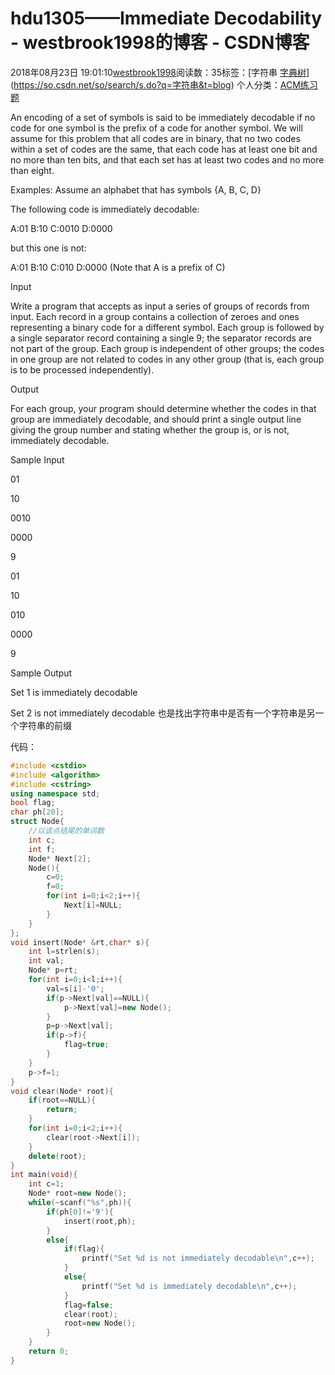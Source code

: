 # hdu1305——Immediate Decodability - westbrook1998的博客 - CSDN博客





2018年08月23日 19:01:10[westbrook1998](https://me.csdn.net/westbrook1998)阅读数：35标签：[字符串																[字典树](https://so.csdn.net/so/search/s.do?q=字典树&t=blog)](https://so.csdn.net/so/search/s.do?q=字符串&t=blog)
个人分类：[ACM练习题](https://blog.csdn.net/westbrook1998/article/category/7652684)








> 
An encoding of a set of symbols is said to be immediately decodable if no code for one symbol is the prefix of a code for another symbol. We will assume for this problem that all codes are in binary, that no two codes within a set of codes are the same, that each code has at least one bit and no more than ten bits, and that each set has at least two codes and no more than eight.  

  Examples: Assume an alphabet that has symbols {A, B, C, D}  

  The following code is immediately decodable:  

  A:01 B:10 C:0010 D:0000  

  but this one is not:  

  A:01 B:10 C:010 D:0000 (Note that A is a prefix of C)  

  Input 

  Write a program that accepts as input a series of groups of records from input. Each record in a group contains a collection of zeroes and ones representing a binary code for a different symbol. Each group is followed by a single separator record containing a single 9; the separator records are not part of the group. Each group is independent of other groups; the codes in one group are not related to codes in any other group (that is, each group is to be processed independently).  

  Output 

  For each group, your program should determine whether the codes in that group are immediately decodable, and should print a single output line giving the group number and stating whether the group is, or is not, immediately decodable.  

  Sample Input 

  01 

  10 

  0010 

  0000 

  9 

  01 

  10 

  010 

  0000 

  9 

  Sample Output 

  Set 1 is immediately decodable 

  Set 2 is not immediately decodable
也是找出字符串中是否有一个字符串是另一个字符串的前缀

代码：

```cpp
#include <cstdio>
#include <algorithm>
#include <cstring>
using namespace std;
bool flag;
char ph[20];
struct Node{
    //以该点结尾的单词数
    int c;
    int f;
    Node* Next[2];
    Node(){
        c=0;
        f=0;
        for(int i=0;i<2;i++){
            Next[i]=NULL;
        }
    }
};
void insert(Node* &rt,char* s){
    int l=strlen(s);
    int val;
    Node* p=rt;
    for(int i=0;i<l;i++){
        val=s[i]-'0';
        if(p->Next[val]==NULL){
            p->Next[val]=new Node();
        }
        p=p->Next[val];
        if(p->f){
            flag=true;
        }
    }
    p->f=1;
}
void clear(Node* root){
    if(root==NULL){
        return;
    }
    for(int i=0;i<2;i++){
        clear(root->Next[i]);
    }
    delete(root);
}
int main(void){
    int c=1;
    Node* root=new Node();
    while(~scanf("%s",ph)){
        if(ph[0]!='9'){
            insert(root,ph);
        }
        else{
            if(flag){
                printf("Set %d is not immediately decodable\n",c++);
            }
            else{
                printf("Set %d is immediately decodable\n",c++);
            }
            flag=false;
            clear(root);
            root=new Node();
        }
    }
    return 0;
}
```






